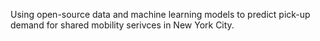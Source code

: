 Using open-source data and machine learning models to predict pick-up demand for shared mobility serivces in New York City.
